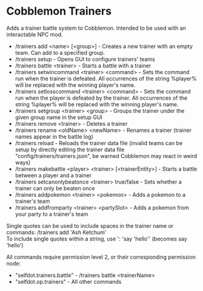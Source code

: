 # Cobblemon Trainers
Adds a trainer battle system to Cobblemon. Intended to be used with an interactable NPC mod.

- /trainers add \<name\> [\<group\>] - Creates a new trainer with an empty team. Can add to a specified group.
- /trainers setup - Opens GUI to configure trainers' teams
- /trainers battle \<trainer\> - Starts a battle with a trainer
- /trainers setwincommand \<trainer\> \<command\> - Sets the command run when the trainer is defeated. All occurrences of the string %player% will be replaced with the winning player's name.
- /trainers setlosscommand \<trainer\> \<command\> - Sets the command run when the player is defeated by the trainer. All occurrences of the string %player% will be replaced with the winning player's name.
- /trainers setgroup \<trainer\> \<group\> - Groups the trainer under the given group name in the setup GUI
- /trainers remove \<trainer\> - Deletes a trainer
- /trainers rename \<oldName\> \<newName\> - Renames a trainer (trainer names appear in the battle log)
- /trainers reload - Reloads the trainer data file (invalid teams can be setup by directly editing the trainer data file "config/trainers/trainers.json", be warned Cobblemon may react in weird ways)
- /trainers makebattle \<player\> \<trainer\> [\<trainerEntity\>] - Starts a battle between a player and a trainer
- /trainers setcanonlybeatonce \<trainer\> true/false - Sets whether a trainer can only be beaten once
- /trainers addpokemon \<trainer\> \<pokemon\> - Adds a pokemon to a trainer's team
- /trainers addfromparty \<trainer\> \<partySlot\> - Adds a pokemon from your party to a trainer's team

Single quotes can be used to include spaces in the trainer name or commands: /trainers add 'Ash Ketchum'\
To include single quotes within a string, use \': 'say \'hello\'' (becomes say 'hello')

All commands require permission level 2, or their corresponding permission node:
- "selfdot.trainers.battle" - /trainers battle \<trainerName\>
- "selfdot.op.trainers" - All other commands

